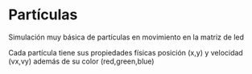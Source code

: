 # Partículas

Simulación muy básica de partículas en movimiento en la matriz de led

Cada partícula tiene sus propiedades físicas posición (x,y) y velocidad (vx,vy) además de su color (red,green,blue)
